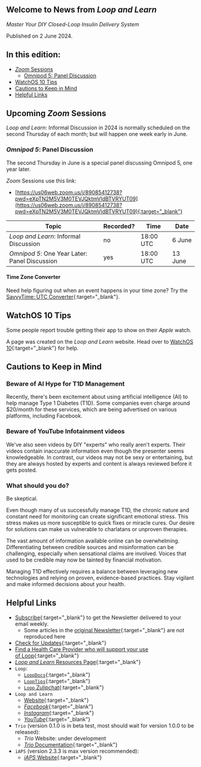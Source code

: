 ## Welcome to News from&nbsp;_<span translate="no">Loop and Learn</span>_

_Master Your DIY Closed-Loop Insulin Delivery System_

Published on 2 June 2024.

## In this edition:

* [*Zoom* Sessions](#upcoming-zoom-sessions)
    * [Omnipod 5: Panel Discussion](#omnipod-5-panel-discussion)
* [WatchOS 10 Tips](#watchos-10-tips)
* [Cautions to Keep in Mind](#cautions-to-keep-in-mind)
* [Helpful Links](#helpful-links)

## Upcoming *Zoom* Sessions

_<span translate="no">Loop and Learn</span>_: Informal Discussion in 2024 is normally scheduled on the second Thursday of each month; but will happen one week early in June.

###  _<span translate="no">Omnipod 5</span>_: Panel Discussion 

The second Thursday in June is a special panel discussing Omnipod 5, one year later.

*Zoom* Sessions use this link:

* [https://us06web.zoom.us/j/89085412738?pwd=eXpTN2M5V3M0TEVJQktmVldBTVRYUT09](https://us06web.zoom.us/j/89085412738?pwd=eXpTN2M5V3M0TEVJQktmVldBTVRYUT09){:target="_blank"}

| Topic | Recorded? | Time | Date |
| - | - | - | - |
| _<span translate="no">Loop and Learn</span>_: Informal Discussion | no | 18:00 UTC | 6 June |
| _<span translate="no">Omnipod 5</span>_: One Year Later: Panel Discussion | yes | 18:00 UTC | 13 June |

#### Time Zone Converter

Need help figuring out when an event happens in your time zone? Try the [SavvyTime: UTC Converter](https://savvytime.com/converter/utc){:target="_blank"}.

## WatchOS 10 Tips

Some people report trouble getting their app to show on their *Apple* watch.

A page was created on the _<span translate="no">Loop and Learn</span>_&nbsp;website. Head over to [WatchOS 10](https://www.loopandlearn.org/2024/05/30/watchos-10){:target="_blank"} for help.

## Cautions to Keep in Mind

### Beware of AI Hype for T1D Management

Recently, there's been excitement about using artificial intelligence (AI) to help manage Type 1 Diabetes (T1D). Some companies even charge around $20/month for these services, which are being advertised on various platforms, including Facebook.

### Beware of YouTube Infotainment videos

We've also seen videos by DIY "experts" who really aren't experts. Their videos contain inaccurate information even though the presenter seems knowledgeable. In contrast, our videos may not be sexy or entertaining, but they are always hosted by experts and content is always reviewed before it gets posted.

### What should you do?

Be skeptical.

Even though many of us successfully manage T1D, the chronic nature and constant need for monitoring can create significant emotional stress. This stress makes us more susceptible to quick fixes or miracle cures. Our desire for solutions can make us vulnerable to charlatans or unproven therapies.

The vast amount of information available online can be overwhelming. Differentiating between credible sources and misinformation can be challenging, especially when sensational claims are involved. Voices that used to be credible may now be tainted by financial motivation.

Managing T1D effectively requires a balance between leveraging new technologies and relying on proven, evidence-based practices. Stay vigilant and make informed decisions about your health.

## Helpful Links

* [Subscribe](https://www.loopandlearn.org/newsletter-signup/){:target="_blank"} to get the Newsletter delivered to your email weekly.
    * Some articles in the [original Newsletter](https://www.loopandlearn.org/2022/10/19/loop-and-learn-newsletter/){:target="_blank"} are not reproduced here
* [Check for Updates](https://www.loopandlearn.org/version-updates/){:target="_blank"}
* [Find a Health Care Provider who will support your use of&nbsp;<span translate="no">Loop</span>](https://www.loopandlearn.org/hcp-recommendations/){:target="_blank"}
* [_<span translate="no">Loop and Learn</span>_&nbsp;Resources Page](https://www.loopandlearn.org/resources/){:target="_blank"}
* <code>Loop</code>:
    * [`LoopDocs`](https://loopkit.github.io/loopdocs/){:target="_blank"}
    * [`LoopTips`](https://loopkit.github.io/looptips/){:target="_blank"}
    * [`Loop` Zulipchat](https://loop.zulipchat.com/){:target="_blank"}
* <code>Loop and Learn</code>
    * [Website](https://www.loopandlearn.org/){:target="_blank"}
    * [*Facebook*](https://www.facebook.com/groups/LOOPandLEARN){:target="_blank"}
    * [*Instagram*](https://www.instagram.com/loopandlearn/){:target="_blank"}
    * [*YouTube*](https://www.youtube.com/c/loopandlearn){:target="_blank"}
* <code>Trio</code> (version 0.1.0 is in beta test, most should wait for version 1.0.0 to be released):
    * *Trio* Website: under development
    * [*Trio* Documentation](http://docs.diy-trio.org/en/latest){:target="_blank"}
* <code>iAPS</code> (version 2.3.3 is max version recommended):
    * [*iAPS* Website](https://www.iaps-app.org/){:target="_blank"}
